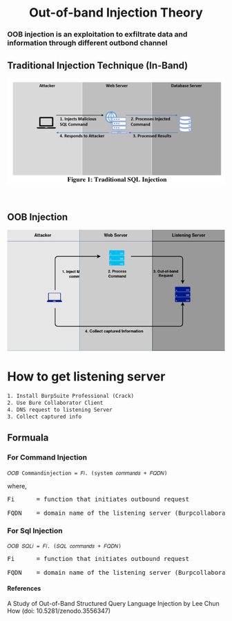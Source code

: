 <h1 align="Center">Out-of-band Injection Theory</h1>

### OOB injection is an exploitation to exfiltrate data and information through different outbond channel

## Traditional Injection Technique (In-Band)

![Web Archi](../photo/inband.png)

<br>

## OOB Injection



![Web Archi](../photo/oob.png)

# How to get listening server
	1. Install BurpSuite Professional (Crack)
	2. Use Bure Collaborator Client 
	4. DNS request to listening Server
	3. Collect captured info


## Formuala

### For Command Injection

`𝑂𝑂𝐵 Commandinjection = 𝐹𝑖. (system 𝑐𝑜𝑚𝑚𝑎𝑛𝑑𝑠 + 𝐹𝑄𝐷𝑁)`

where,

<pre>
Fi 		= function that initiates outbound request<br>
FQDN 	= domain name of the listening server (Burpcollaborator domain name)
</pre>

### For Sql Injection

`𝑂𝑂𝐵 𝑆𝑄𝐿𝑖 = 𝐹𝑖. (𝑆𝑄𝐿 𝑐𝑜𝑚𝑚𝑎𝑛𝑑𝑠 + 𝐹𝑄𝐷𝑁)`


<pre>
Fi 		= function that initiates outbound request<br>
FQDN 	= domain name of the listening server (Burpcollaborator domain name)
</pre>


#### References
A Study of Out-of-Band Structured Query Language Injection by Lee Chun How  (doi: 10.5281/zenodo.3556347)
